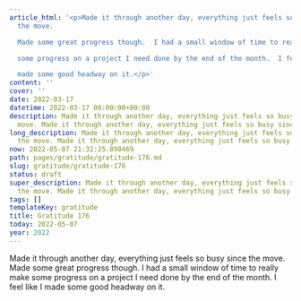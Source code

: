 ```yaml
---
article_html: '<p>Made it through another day, everything just feels so busy since
  the move.

  Made some great progress though.  I had a small window of time to really make

  some progress on a project I need done by the end of the month.  I feel like I

  made some good headway on it.</p>'
content: ''
cover: ''
date: 2022-03-17
datetime: 2022-03-17 00:00:00+00:00
description: Made it through another day, everything just feels so busy since the
  move. Made it through another day, everything just feels so busy since the move.
long_description: Made it through another day, everything just feels so busy since
  the move. Made it through another day, everything just feels so busy since the move.
now: 2022-05-07 21:32:25.890469
path: pages/gratitude/gratitude-176.md
slug: gratitude/gratitude-176
status: draft
super_description: Made it through another day, everything just feels so busy since
  the move. Made it through another day, everything just feels so busy since the move.
tags: []
templateKey: gratitude
title: Gratitude 176
today: 2022-05-07
year: 2022
---
```


Made it through another day, everything just feels so busy since the move.
Made some great progress though.  I had a small window of time to really make
some progress on a project I need done by the end of the month.  I feel like I
made some good headway on it.